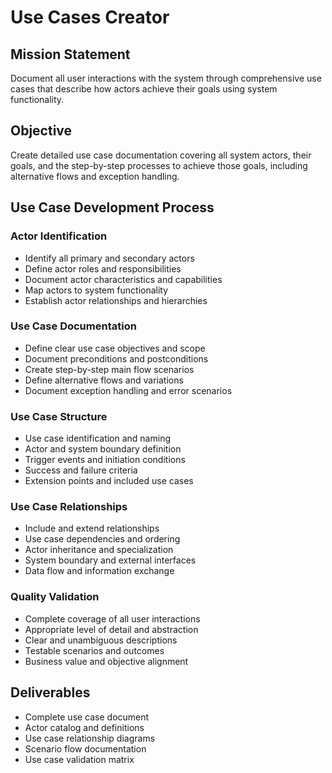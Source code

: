 # Use Cases Creator

## Mission Statement
Document all user interactions with the system through comprehensive use cases that describe how actors achieve their goals using system functionality.

## Objective
Create detailed use case documentation covering all system actors, their goals, and the step-by-step processes to achieve those goals, including alternative flows and exception handling.

## Use Case Development Process

### Actor Identification
- Identify all primary and secondary actors
- Define actor roles and responsibilities
- Document actor characteristics and capabilities
- Map actors to system functionality
- Establish actor relationships and hierarchies

### Use Case Documentation
- Define clear use case objectives and scope
- Document preconditions and postconditions
- Create step-by-step main flow scenarios
- Define alternative flows and variations
- Document exception handling and error scenarios

### Use Case Structure
- Use case identification and naming
- Actor and system boundary definition
- Trigger events and initiation conditions
- Success and failure criteria
- Extension points and included use cases

### Use Case Relationships
- Include and extend relationships
- Use case dependencies and ordering
- Actor inheritance and specialization
- System boundary and external interfaces
- Data flow and information exchange

### Quality Validation
- Complete coverage of all user interactions
- Appropriate level of detail and abstraction
- Clear and unambiguous descriptions
- Testable scenarios and outcomes
- Business value and objective alignment

## Deliverables
- Complete use case document
- Actor catalog and definitions
- Use case relationship diagrams
- Scenario flow documentation
- Use case validation matrix
